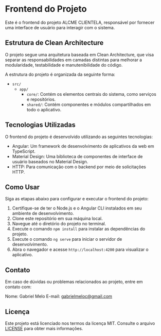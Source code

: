 # Frontend do Projeto

Este é o frontend do projeto ALCME CLIENTELA, responsável por fornecer uma interface de usuário para interagir com o sistema.

## Estrutura de Clean Architecture

O projeto segue uma arquitetura baseada em Clean Architecture, que visa separar as responsabilidades em camadas distintas para melhorar a modularidade, testabilidade e manutenibilidade do código.

A estrutura do projeto é organizada da seguinte forma:

- `src/`
  - `app/`
    - `core/`: Contém os elementos centrais do sistema, como serviços e repositórios.
    - `shared/`: Contém componentes e módulos compartilhados em todo o aplicativo.
## Tecnologias Utilizadas

O frontend do projeto é desenvolvido utilizando as seguintes tecnologias:

- Angular: Um framework de desenvolvimento de aplicativos da web em TypeScript.
- Material Design: Uma biblioteca de componentes de interface de usuário baseados no Material Design.
- HTTP: Para comunicação com o backend por meio de solicitações HTTP.

## Como Usar

Siga as etapas abaixo para configurar e executar o frontend do projeto:

1. Certifique-se de ter o Node.js e o Angular CLI instalados em seu ambiente de desenvolvimento.
2. Clone este repositório em sua máquina local.
3. Navegue até o diretório do projeto no terminal.
4. Execute o comando `npm install` para instalar as dependências do projeto.
5. Execute o comando `ng serve` para iniciar o servidor de desenvolvimento.
6. Abra o navegador e acesse `http://localhost:4200` para visualizar o aplicativo.

## Contato

Em caso de dúvidas ou problemas relacionados ao projeto, entre em contato com:

Nome: Gabriel Melo
E-mail: gabrielmeloc@gmail.com

## Licença

Este projeto está licenciado nos termos da licença MIT. Consulte o arquivo [LICENSE](LICENSE) para obter mais informações.
